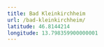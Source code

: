 ```yaml
---
title: Bad Kleinkirchheim
url: /bad-kleinkirchheim/
latitude: 46.8144214
longitude: 13.798359900000001
---
```

